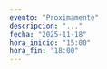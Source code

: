 ```yaml
---
evento: "Proximamente"
descripcion: "..."
fecha: "2025-11-18"
hora_inicio: "15:00"
hora_fin: "18:00"
---
```

